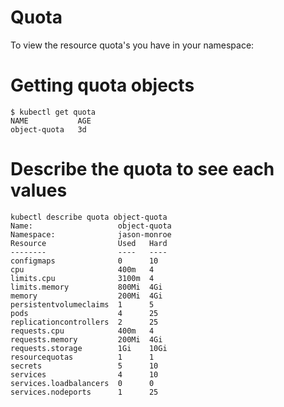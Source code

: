 Quota
======
To view the resource quota's you have in your namespace:


# Getting quota objects

```
$ kubectl get quota
NAME           AGE
object-quota   3d
```

# Describe the quota to see each values

```
kubectl describe quota object-quota
Name:                   object-quota
Namespace:              jason-monroe
Resource                Used   Hard
--------                ----   ----
configmaps              0      10
cpu                     400m   4
limits.cpu              3100m  4
limits.memory           800Mi  4Gi
memory                  200Mi  4Gi
persistentvolumeclaims  1      5
pods                    4      25
replicationcontrollers  2      25
requests.cpu            400m   4
requests.memory         200Mi  4Gi
requests.storage        1Gi    10Gi
resourcequotas          1      1
secrets                 5      10
services                4      10
services.loadbalancers  0      0
services.nodeports      1      25

```
